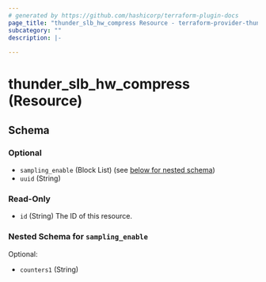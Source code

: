 ```yaml
---
# generated by https://github.com/hashicorp/terraform-plugin-docs
page_title: "thunder_slb_hw_compress Resource - terraform-provider-thunder"
subcategory: ""
description: |-
  
---
```


# thunder_slb_hw_compress (Resource)





<!-- schema generated by tfplugindocs -->
## Schema

### Optional

- `sampling_enable` (Block List) (see [below for nested schema](#nestedblock--sampling_enable))
- `uuid` (String)

### Read-Only

- `id` (String) The ID of this resource.

<a id="nestedblock--sampling_enable"></a>
### Nested Schema for `sampling_enable`

Optional:

- `counters1` (String)


